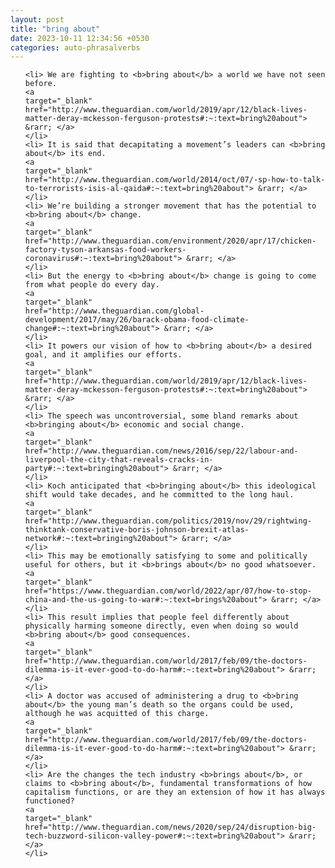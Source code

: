 ```yaml
---
layout: post
title: "bring about"
date: 2023-10-11 12:34:56 +0530
categories: auto-phrasalverbs
---
```

<ol>

    <li> We are fighting to <b>bring about</b> a world we have not seen before.
    <a 
    target="_blank" 
    href="http://www.theguardian.com/world/2019/apr/12/black-lives-matter-deray-mckesson-ferguson-protests#:~:text=bring%20about"> &rarr; </a>
    </li>
    <li> It is said that decapitating a movement’s leaders can <b>bring about</b> its end.
    <a 
    target="_blank" 
    href="http://www.theguardian.com/world/2014/oct/07/-sp-how-to-talk-to-terrorists-isis-al-qaida#:~:text=bring%20about"> &rarr; </a>
    </li>
    <li> We’re building a stronger movement that has the potential to <b>bring about</b> change.
    <a 
    target="_blank" 
    href="http://www.theguardian.com/environment/2020/apr/17/chicken-factory-tyson-arkansas-food-workers-coronavirus#:~:text=bring%20about"> &rarr; </a>
    </li>
    <li> But the energy to <b>bring about</b> change is going to come from what people do every day.
    <a 
    target="_blank" 
    href="http://www.theguardian.com/global-development/2017/may/26/barack-obama-food-climate-change#:~:text=bring%20about"> &rarr; </a>
    </li>
    <li> It powers our vision of how to <b>bring about</b> a desired goal, and it amplifies our efforts.
    <a 
    target="_blank" 
    href="http://www.theguardian.com/world/2019/apr/12/black-lives-matter-deray-mckesson-ferguson-protests#:~:text=bring%20about"> &rarr; </a>
    </li>
    <li> The speech was uncontroversial, some bland remarks about <b>bringing about</b> economic and social change.
    <a 
    target="_blank" 
    href="http://www.theguardian.com/news/2016/sep/22/labour-and-liverpool-the-city-that-reveals-cracks-in-party#:~:text=bringing%20about"> &rarr; </a>
    </li>
    <li> Koch anticipated that <b>bringing about</b> this ideological shift would take decades, and he committed to the long haul.
    <a 
    target="_blank" 
    href="http://www.theguardian.com/politics/2019/nov/29/rightwing-thinktank-conservative-boris-johnson-brexit-atlas-network#:~:text=bringing%20about"> &rarr; </a>
    </li>
    <li> This may be emotionally satisfying to some and politically useful for others, but it <b>brings about</b> no good whatsoever.
    <a 
    target="_blank" 
    href="https://www.theguardian.com/world/2022/apr/07/how-to-stop-china-and-the-us-going-to-war#:~:text=brings%20about"> &rarr; </a>
    </li>
    <li> This result implies that people feel differently about physically harming someone directly, even when doing so would <b>bring about</b> good consequences.
    <a 
    target="_blank" 
    href="http://www.theguardian.com/world/2017/feb/09/the-doctors-dilemma-is-it-ever-good-to-do-harm#:~:text=bring%20about"> &rarr; </a>
    </li>
    <li> A doctor was accused of administering a drug to <b>bring about</b> the young man’s death so the organs could be used, although he was acquitted of this charge.
    <a 
    target="_blank" 
    href="http://www.theguardian.com/world/2017/feb/09/the-doctors-dilemma-is-it-ever-good-to-do-harm#:~:text=bring%20about"> &rarr; </a>
    </li>
    <li> Are the changes the tech industry <b>brings about</b>, or claims to <b>bring about</b>, fundamental transformations of how capitalism functions, or are they an extension of how it has always functioned?
    <a 
    target="_blank" 
    href="http://www.theguardian.com/news/2020/sep/24/disruption-big-tech-buzzword-silicon-valley-power#:~:text=bring%20about"> &rarr; </a>
    </li>